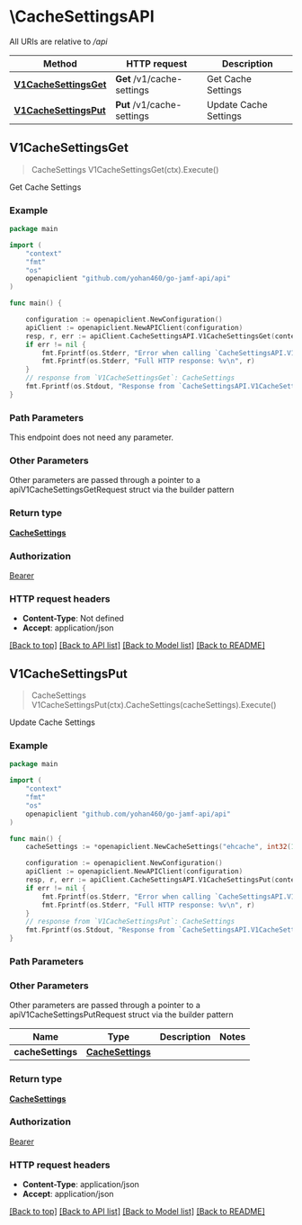 # \CacheSettingsAPI

All URIs are relative to */api*

Method | HTTP request | Description
------------- | ------------- | -------------
[**V1CacheSettingsGet**](CacheSettingsAPI.md#V1CacheSettingsGet) | **Get** /v1/cache-settings | Get Cache Settings 
[**V1CacheSettingsPut**](CacheSettingsAPI.md#V1CacheSettingsPut) | **Put** /v1/cache-settings | Update Cache Settings 



## V1CacheSettingsGet

> CacheSettings V1CacheSettingsGet(ctx).Execute()

Get Cache Settings 



### Example

```go
package main

import (
    "context"
    "fmt"
    "os"
    openapiclient "github.com/yohan460/go-jamf-api/api"
)

func main() {

    configuration := openapiclient.NewConfiguration()
    apiClient := openapiclient.NewAPIClient(configuration)
    resp, r, err := apiClient.CacheSettingsAPI.V1CacheSettingsGet(context.Background()).Execute()
    if err != nil {
        fmt.Fprintf(os.Stderr, "Error when calling `CacheSettingsAPI.V1CacheSettingsGet``: %v\n", err)
        fmt.Fprintf(os.Stderr, "Full HTTP response: %v\n", r)
    }
    // response from `V1CacheSettingsGet`: CacheSettings
    fmt.Fprintf(os.Stdout, "Response from `CacheSettingsAPI.V1CacheSettingsGet`: %v\n", resp)
}
```

### Path Parameters

This endpoint does not need any parameter.

### Other Parameters

Other parameters are passed through a pointer to a apiV1CacheSettingsGetRequest struct via the builder pattern


### Return type

[**CacheSettings**](CacheSettings.md)

### Authorization

[Bearer](../README.md#Bearer)

### HTTP request headers

- **Content-Type**: Not defined
- **Accept**: application/json

[[Back to top]](#) [[Back to API list]](../README.md#documentation-for-api-endpoints)
[[Back to Model list]](../README.md#documentation-for-models)
[[Back to README]](../README.md)


## V1CacheSettingsPut

> CacheSettings V1CacheSettingsPut(ctx).CacheSettings(cacheSettings).Execute()

Update Cache Settings 



### Example

```go
package main

import (
    "context"
    "fmt"
    "os"
    openapiclient "github.com/yohan460/go-jamf-api/api"
)

func main() {
    cacheSettings := *openapiclient.NewCacheSettings("ehcache", int32(120), "24864549-94ea-4cc1-bb80-d7fb392c6556", []openapiclient.MemcachedEndpoints{*openapiclient.NewMemcachedEndpoints()}) // CacheSettings | 

    configuration := openapiclient.NewConfiguration()
    apiClient := openapiclient.NewAPIClient(configuration)
    resp, r, err := apiClient.CacheSettingsAPI.V1CacheSettingsPut(context.Background()).CacheSettings(cacheSettings).Execute()
    if err != nil {
        fmt.Fprintf(os.Stderr, "Error when calling `CacheSettingsAPI.V1CacheSettingsPut``: %v\n", err)
        fmt.Fprintf(os.Stderr, "Full HTTP response: %v\n", r)
    }
    // response from `V1CacheSettingsPut`: CacheSettings
    fmt.Fprintf(os.Stdout, "Response from `CacheSettingsAPI.V1CacheSettingsPut`: %v\n", resp)
}
```

### Path Parameters



### Other Parameters

Other parameters are passed through a pointer to a apiV1CacheSettingsPutRequest struct via the builder pattern


Name | Type | Description  | Notes
------------- | ------------- | ------------- | -------------
 **cacheSettings** | [**CacheSettings**](CacheSettings.md) |  | 

### Return type

[**CacheSettings**](CacheSettings.md)

### Authorization

[Bearer](../README.md#Bearer)

### HTTP request headers

- **Content-Type**: application/json
- **Accept**: application/json

[[Back to top]](#) [[Back to API list]](../README.md#documentation-for-api-endpoints)
[[Back to Model list]](../README.md#documentation-for-models)
[[Back to README]](../README.md)

